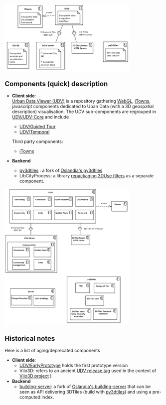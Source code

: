 
  <img src="Diagrams/ComponentDiagram-macro-components-with-notes.png"
       align=center
       alt="ComponentDiagram-macro-components-with-notes.png" 
       width="400"
       border="0">

## Components (quick) description
 * **Client side**:<br>
   [Urban Data Viewer (UDV)](https://github.com/MEPP-team/UDV) is a repository gathering [WebGL](https://en.wikipedia.org/wiki/WebGL), [iTowns](https://github.com/iTowns/itowns), javascript components dedicated to Uban Data (with a 3D geospatial description) visualisation. The UDV sub-components are regrouped in [UDV/UDV-Core](https://github.com/MEPP-team/UDV/tree/master/UDV-Core) and include
     - [UDV/Guided Tour](https://github.com/MEPP-team/UDV/tree/master/UDV-Core/src/Modules/GuidedTour)
     - [UDV/Temporal](https://github.com/MEPP-team/UDV/tree/master/UDV-Core/src/Modules/Temporal)
     
   Third party components:<br>
     - [iTowns](https://github.com/iTowns/itowns)
      
 * **Backend**      
   - [py3dtiles](https://github.com/MEPP-Team/py3dtiles/) : a fork of [Oslandia's py3dtiles](https://github.com/Oslandia/py3dtiles/)
   - LibCityProcess: a library [repackaging 3DUse filters](https://github.com/MEPP-team/3DUSE/issues/39) as a separate component.


<img src="Diagrams/ComponentDiagram-macro-components-and-subcomponents.png"
     align=center
     alt="ComponentDiagram-macro-components-and-subcomponents.png"
     width="400"
     border="0">
       
## Historical notes
Here is a list of aging/deprecated components
 * **Client side**:
   - [UDV/EarlyPrototype](https://github.com/MEPP-team/UDV/tree/master/EarlyPrototype) holds the first prototype version
   - Vilo3D: refers to an ancient [UDV release tag](https://github.com/MEPP-team/UDV/releases/tag/Vilo3D-Demo-1.0) used in the context of [Vilo3D project](http://imu.universite-lyon.fr/projet/vilo-3d-la-fabrique-urbaine-des-processus-a-leurs-representations-3d/) )
 * **Backend**      
   - [building-server](https://github.com/MEPP-team/building-server/): a fork of [Oslandia's building-server](https://github.com/Oslandia/building-server/) that can be seen as API delivering 3DTiles (build with [py3dtiles](https://github.com/MEPP-Team/py3dtiles/)) and using a pre-computed index.
